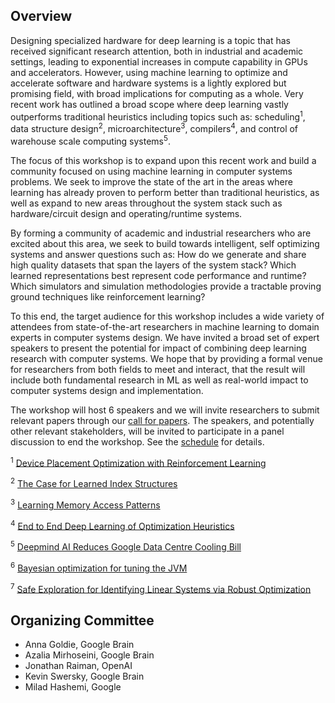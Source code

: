 ## Overview

Designing specialized hardware for deep learning is a topic that has received significant research attention, both in industrial and academic settings, leading to exponential increases in compute capability in GPUs and accelerators. However, using machine learning to optimize and accelerate software and hardware systems is a lightly explored but promising field, with broad implications for computing as a whole. Very recent work has outlined a broad scope where deep learning vastly outperforms traditional heuristics including topics such as: scheduling<sup>1</sup>, data structure design<sup>2</sup>, microarchitecture<sup>3</sup>, compilers<sup>4</sup>, and control of warehouse scale computing systems<sup>5</sup>.

The focus of this workshop is to expand upon this recent work and build a community focused on using machine learning in computer systems problems. We seek to improve the state of the art in the areas where learning has already proven to perform better than traditional heuristics, as well as expand to new areas throughout the system stack such as hardware/circuit design and operating/runtime systems.

By forming a community of academic and industrial researchers who are excited about this area, we seek to build towards intelligent, self optimizing systems and answer questions such as: How do we generate and share high quality datasets that span the layers of the system stack? Which learned representations best represent code performance and runtime? Which simulators and simulation methodologies provide a tractable proving ground techniques like reinforcement learning?

To this end, the target audience for this workshop includes a wide variety of attendees from state-of-the-art researchers in machine learning to domain experts in computer systems design. We have invited a broad set of expert speakers to present the potential for impact of combining deep learning research with computer systems. We hope that by providing a formal venue for researchers from both fields to meet and interact, that the result will include both fundamental research in ML as well as real-world impact to computer systems design and implementation.

The workshop will host 6 speakers and we will invite researchers to submit relevant papers through our [call for papers](mlforsystems.org/call_for_papers.html). The speakers, and potentially other relevant stakeholders, will be invited to participate in a panel discussion to end the workshop. See the [schedule](mlforsystems.org/schedule.html) for details.

<sup>1</sup> [Device Placement Optimization with Reinforcement Learning](https://arxiv.org/pdf/1706.04972.pdf)

<sup>2</sup> [The Case for Learned Index Structures](https://arxiv.org/abs/1712.01208)

<sup>3</sup> [Learning Memory Access Patterns](https://arxiv.org/pdf/1803.02329.pdf)

<sup>4</sup> [End to End Deep Learning of Optimization Heuristics](https://ieeexplore.ieee.org/document/8091247/?reload=true)

<sup>5</sup> [Deepmind AI Reduces Google Data Centre Cooling Bill](https://deepmind.com/blog/deepmind-ai-reduces-google-data-centre-cooling-bill-40/)

<sup>6</sup> [Bayesian optimization for tuning the JVM](https://www.youtube.com/watch?v=YhNl468S8CI)

<sup>7</sup> [Safe Exploration for Identifying Linear Systems via Robust Optimization](https://arxiv.org/abs/1711.11165)

## Organizing Committee

* Anna Goldie, Google Brain
* Azalia Mirhoseini, Google Brain
* Jonathan Raiman, OpenAI
* Kevin Swersky, Google Brain
* Milad Hashemi, Google
